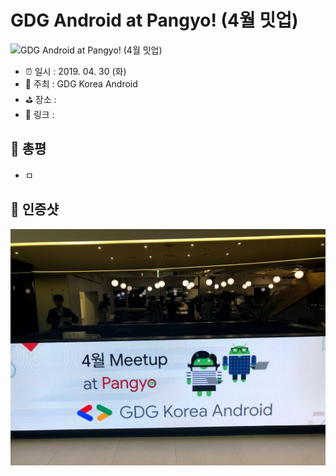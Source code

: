 # GDG Android at Pangyo! (4월 밋업)

![GDG Android at Pangyo! (4월 밋업)](image.jpg)

- ⏰ 일시 : 2019. 04. 30 (화)
- 💁 주최 : GDG Korea Android
- ⛳ 장소 : 
- 🔗 링크 : 

## 👏 총평 

- ㅁ

## 📸 인증샷

![인증샷](self.jpg)

